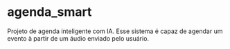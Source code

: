 # agenda_smart
Projeto de agenda inteligente com IA. Esse sistema é capaz de agendar um evento à partir de um áudio enviado pelo usuário.
